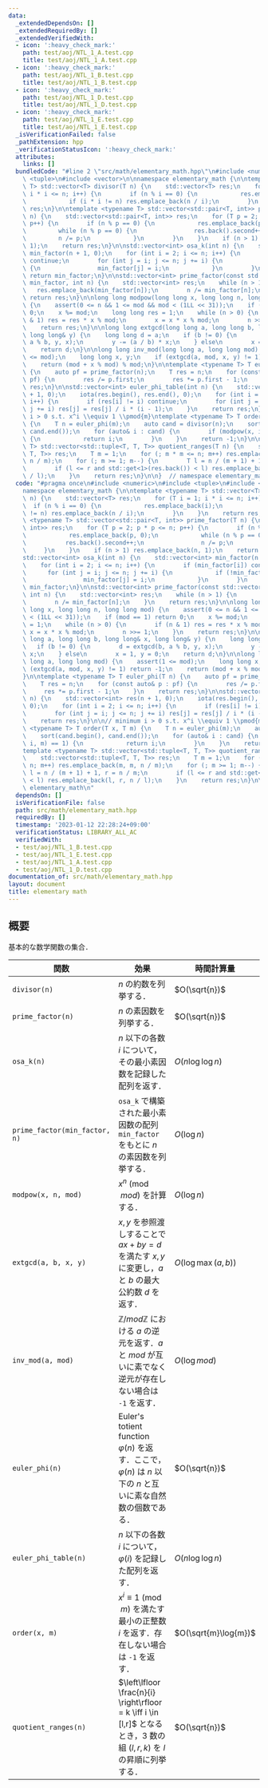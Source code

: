 ```yaml
---
data:
  _extendedDependsOn: []
  _extendedRequiredBy: []
  _extendedVerifiedWith:
  - icon: ':heavy_check_mark:'
    path: test/aoj/NTL_1_A.test.cpp
    title: test/aoj/NTL_1_A.test.cpp
  - icon: ':heavy_check_mark:'
    path: test/aoj/NTL_1_B.test.cpp
    title: test/aoj/NTL_1_B.test.cpp
  - icon: ':heavy_check_mark:'
    path: test/aoj/NTL_1_D.test.cpp
    title: test/aoj/NTL_1_D.test.cpp
  - icon: ':heavy_check_mark:'
    path: test/aoj/NTL_1_E.test.cpp
    title: test/aoj/NTL_1_E.test.cpp
  _isVerificationFailed: false
  _pathExtension: hpp
  _verificationStatusIcon: ':heavy_check_mark:'
  attributes:
    links: []
  bundledCode: "#line 2 \"src/math/elementary_math.hpp\"\n#include <numeric>\n#include\
    \ <tuple>\n#include <vector>\n\nnamespace elementary_math {\n\ntemplate <typename\
    \ T> std::vector<T> divisor(T n) {\n    std::vector<T> res;\n    for (T i = 1;\
    \ i * i <= n; i++) {\n        if (n % i == 0) {\n            res.emplace_back(i);\n\
    \            if (i * i != n) res.emplace_back(n / i);\n        }\n    }\n    return\
    \ res;\n}\n\ntemplate <typename T> std::vector<std::pair<T, int>> prime_factor(T\
    \ n) {\n    std::vector<std::pair<T, int>> res;\n    for (T p = 2; p * p <= n;\
    \ p++) {\n        if (n % p == 0) {\n            res.emplace_back(p, 0);\n   \
    \         while (n % p == 0) {\n                res.back().second++;\n       \
    \         n /= p;\n            }\n        }\n    }\n    if (n > 1) res.emplace_back(n,\
    \ 1);\n    return res;\n}\n\nstd::vector<int> osa_k(int n) {\n    std::vector<int>\
    \ min_factor(n + 1, 0);\n    for (int i = 2; i <= n; i++) {\n        if (min_factor[i])\
    \ continue;\n        for (int j = i; j <= n; j += i) {\n            if (!min_factor[j])\
    \ {\n                min_factor[j] = i;\n            }\n        }\n    }\n   \
    \ return min_factor;\n}\n\nstd::vector<int> prime_factor(const std::vector<int>&\
    \ min_factor, int n) {\n    std::vector<int> res;\n    while (n > 1) {\n     \
    \   res.emplace_back(min_factor[n]);\n        n /= min_factor[n];\n    }\n   \
    \ return res;\n}\n\nlong long modpow(long long x, long long n, long long mod)\
    \ {\n    assert(0 <= n && 1 <= mod && mod < (1LL << 31));\n    if (mod == 1) return\
    \ 0;\n    x %= mod;\n    long long res = 1;\n    while (n > 0) {\n        if (n\
    \ & 1) res = res * x % mod;\n        x = x * x % mod;\n        n >>= 1;\n    }\n\
    \    return res;\n}\n\nlong long extgcd(long long a, long long b, long long& x,\
    \ long long& y) {\n    long long d = a;\n    if (b != 0) {\n        d = extgcd(b,\
    \ a % b, y, x);\n        y -= (a / b) * x;\n    } else\n        x = 1, y = 0;\n\
    \    return d;\n}\n\nlong long inv_mod(long long a, long long mod) {\n    assert(1\
    \ <= mod);\n    long long x, y;\n    if (extgcd(a, mod, x, y) != 1) return -1;\n\
    \    return (mod + x % mod) % mod;\n}\n\ntemplate <typename T> T euler_phi(T n)\
    \ {\n    auto pf = prime_factor(n);\n    T res = n;\n    for (const auto& p :\
    \ pf) {\n        res /= p.first;\n        res *= p.first - 1;\n    }\n    return\
    \ res;\n}\n\nstd::vector<int> euler_phi_table(int n) {\n    std::vector<int> res(n\
    \ + 1, 0);\n    iota(res.begin(), res.end(), 0);\n    for (int i = 2; i <= n;\
    \ i++) {\n        if (res[i] != i) continue;\n        for (int j = i; j <= n;\
    \ j += i) res[j] = res[j] / i * (i - 1);\n    }\n    return res;\n}\n\n// minimum\
    \ i > 0 s.t. x^i \\equiv 1 \\pmod{m}\ntemplate <typename T> T order(T x, T m)\
    \ {\n    T n = euler_phi(m);\n    auto cand = divisor(n);\n    sort(cand.begin(),\
    \ cand.end());\n    for (auto& i : cand) {\n        if (modpow(x, i, m) == 1)\
    \ {\n            return i;\n        }\n    }\n    return -1;\n}\n\ntemplate <typename\
    \ T> std::vector<std::tuple<T, T, T>> quotient_ranges(T n) {\n    std::vector<std::tuple<T,\
    \ T, T>> res;\n    T m = 1;\n    for (; m * m <= n; m++) res.emplace_back(m, m,\
    \ n / m);\n    for (; m >= 1; m--) {\n        T l = n / (m + 1) + 1, r = n / m;\n\
    \        if (l <= r and std::get<1>(res.back()) < l) res.emplace_back(l, r, n\
    \ / l);\n    }\n    return res;\n}\n\n}  // namespace elementary_math\n"
  code: "#pragma once\n#include <numeric>\n#include <tuple>\n#include <vector>\n\n\
    namespace elementary_math {\n\ntemplate <typename T> std::vector<T> divisor(T\
    \ n) {\n    std::vector<T> res;\n    for (T i = 1; i * i <= n; i++) {\n      \
    \  if (n % i == 0) {\n            res.emplace_back(i);\n            if (i * i\
    \ != n) res.emplace_back(n / i);\n        }\n    }\n    return res;\n}\n\ntemplate\
    \ <typename T> std::vector<std::pair<T, int>> prime_factor(T n) {\n    std::vector<std::pair<T,\
    \ int>> res;\n    for (T p = 2; p * p <= n; p++) {\n        if (n % p == 0) {\n\
    \            res.emplace_back(p, 0);\n            while (n % p == 0) {\n     \
    \           res.back().second++;\n                n /= p;\n            }\n   \
    \     }\n    }\n    if (n > 1) res.emplace_back(n, 1);\n    return res;\n}\n\n\
    std::vector<int> osa_k(int n) {\n    std::vector<int> min_factor(n + 1, 0);\n\
    \    for (int i = 2; i <= n; i++) {\n        if (min_factor[i]) continue;\n  \
    \      for (int j = i; j <= n; j += i) {\n            if (!min_factor[j]) {\n\
    \                min_factor[j] = i;\n            }\n        }\n    }\n    return\
    \ min_factor;\n}\n\nstd::vector<int> prime_factor(const std::vector<int>& min_factor,\
    \ int n) {\n    std::vector<int> res;\n    while (n > 1) {\n        res.emplace_back(min_factor[n]);\n\
    \        n /= min_factor[n];\n    }\n    return res;\n}\n\nlong long modpow(long\
    \ long x, long long n, long long mod) {\n    assert(0 <= n && 1 <= mod && mod\
    \ < (1LL << 31));\n    if (mod == 1) return 0;\n    x %= mod;\n    long long res\
    \ = 1;\n    while (n > 0) {\n        if (n & 1) res = res * x % mod;\n       \
    \ x = x * x % mod;\n        n >>= 1;\n    }\n    return res;\n}\n\nlong long extgcd(long\
    \ long a, long long b, long long& x, long long& y) {\n    long long d = a;\n \
    \   if (b != 0) {\n        d = extgcd(b, a % b, y, x);\n        y -= (a / b) *\
    \ x;\n    } else\n        x = 1, y = 0;\n    return d;\n}\n\nlong long inv_mod(long\
    \ long a, long long mod) {\n    assert(1 <= mod);\n    long long x, y;\n    if\
    \ (extgcd(a, mod, x, y) != 1) return -1;\n    return (mod + x % mod) % mod;\n\
    }\n\ntemplate <typename T> T euler_phi(T n) {\n    auto pf = prime_factor(n);\n\
    \    T res = n;\n    for (const auto& p : pf) {\n        res /= p.first;\n   \
    \     res *= p.first - 1;\n    }\n    return res;\n}\n\nstd::vector<int> euler_phi_table(int\
    \ n) {\n    std::vector<int> res(n + 1, 0);\n    iota(res.begin(), res.end(),\
    \ 0);\n    for (int i = 2; i <= n; i++) {\n        if (res[i] != i) continue;\n\
    \        for (int j = i; j <= n; j += i) res[j] = res[j] / i * (i - 1);\n    }\n\
    \    return res;\n}\n\n// minimum i > 0 s.t. x^i \\equiv 1 \\pmod{m}\ntemplate\
    \ <typename T> T order(T x, T m) {\n    T n = euler_phi(m);\n    auto cand = divisor(n);\n\
    \    sort(cand.begin(), cand.end());\n    for (auto& i : cand) {\n        if (modpow(x,\
    \ i, m) == 1) {\n            return i;\n        }\n    }\n    return -1;\n}\n\n\
    template <typename T> std::vector<std::tuple<T, T, T>> quotient_ranges(T n) {\n\
    \    std::vector<std::tuple<T, T, T>> res;\n    T m = 1;\n    for (; m * m <=\
    \ n; m++) res.emplace_back(m, m, n / m);\n    for (; m >= 1; m--) {\n        T\
    \ l = n / (m + 1) + 1, r = n / m;\n        if (l <= r and std::get<1>(res.back())\
    \ < l) res.emplace_back(l, r, n / l);\n    }\n    return res;\n}\n\n}  // namespace\
    \ elementary_math\n"
  dependsOn: []
  isVerificationFile: false
  path: src/math/elementary_math.hpp
  requiredBy: []
  timestamp: '2023-01-12 22:28:24+09:00'
  verificationStatus: LIBRARY_ALL_AC
  verifiedWith:
  - test/aoj/NTL_1_B.test.cpp
  - test/aoj/NTL_1_E.test.cpp
  - test/aoj/NTL_1_A.test.cpp
  - test/aoj/NTL_1_D.test.cpp
documentation_of: src/math/elementary_math.hpp
layout: document
title: elementary math
---
```


## 概要
基本的な数学関数の集合．

| 関数                          | 効果                                                                                                                    | 時間計算量           |
| ----------------------------- | ----------------------------------------------------------------------------------------------------------------------- | -------------------- |
| `divisor(n)`                  | $n$ の約数を列挙する．                                                                                                  | $O(\sqrt{n})$        |
| `prime_factor(n)`             | $n$ の素因数を列挙する．                                                                                                | $O(\sqrt{n})$        |
| `osa_k(n)`                    | $n$ 以下の各数 $i$ について，その最小素因数を記録した配列を返す．                                                       | $O(n \log \log n)$   |
| `prime_factor(min_factor, n)` | `osa_k` で構築された最小素因数の配列 `min_factor` をもとに $n$ の素因数を列挙する．                                     | $O(\log n)$          |
| `modpow(x, n, mod)`           | $x^n \pmod{mod}$ を計算する．                                                                                           | $O(\log n)$          |
| `extgcd(a, b, x, y)`          | $x, y$ を参照渡しすることで $ax + by = d$ を満たす $x, y$ に変更し，$a$ と $b$ の最大公約数 $d$ を返す．                | $O(\log \max(a,b))$  |
| `inv_mod(a, mod)`             | $\mathbb{Z}/mod\mathbb{Z}$ における $a$ の逆元を返す．$a$ と $mod$ が互いに素でなく逆元が存在しない場合は `-1` を返す． | $O(\log mod)$        |
| `euler_phi(n)`                | Euler's totient function $\varphi(n)$ を返す．ここで，$\varphi(n)$ は $n$ 以下の $n$ と互いに素な自然数の個数である．   | $O(\sqrt{n})$        |
| `euler_phi_table(n)`          | $n$ 以下の各数 $i$ について，$\varphi(i)$ を記録した配列を返す．                                                        | $O(n \log \log n)$   |
| `order(x, m)`                 | $x^i \equiv 1 \pmod{m}$ を満たす最小の正整数 $i$ を返す．存在しない場合は `-1` を返す．                                 | $O(\sqrt{m}\log{m})$ |
| `quotient_ranges(n)`          | $\left\lfloor \frac{n}{i} \right\rfloor = k \iff i \in [l,r]$ となるとき，3 数の組 $(l,r,k)$ を $l$ の昇順に列挙する．  | $O(\sqrt{n})$        |
